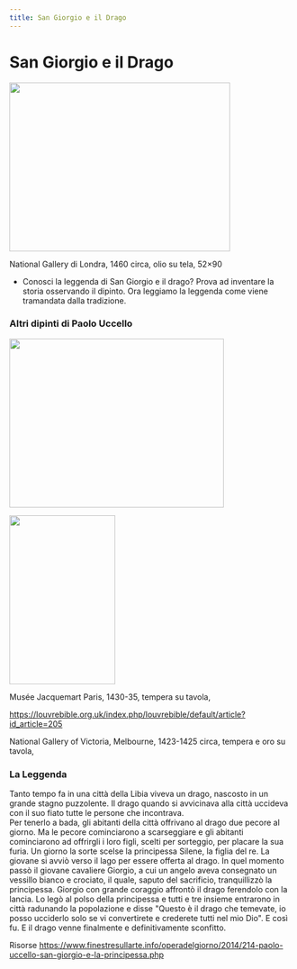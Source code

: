 ```yaml
---
title: San Giorgio e il Drago
---
```

# San Giorgio e il Drago

<img src="https://upload.wikimedia.org/wikipedia/commons/thumb/e/ed/Paolo_Uccello_047b.jpg/1024px-Paolo_Uccello_047b.jpg" 
width="392" height="300"> 

National Gallery di Londra, 1460 circa, olio su tela, 52×90 

- Conosci la leggenda di San Giorgio e il drago? Prova ad inventare la storia osservando il dipinto. 
Ora leggiamo la leggenda come viene tramandata dalla tradizione.


### Altri dipinti di Paolo Uccello

<img src="https://www.musee-jacquemart-andre.com/sites/default/files/styles/fiches_oeuvre/public/mja3036_v2_sebert_photographe_2.jpg" 
width="381" height="300"> 

<img src="../img/paolo_uccello.jpg" 
width="188" height="300">

Musée Jacquemart Paris, 1430-35, tempera su tavola, 

https://louvrebible.org.uk/index.php/louvrebible/default/article?id_article=205


National Gallery of Victoria, Melbourne, 1423-1425 circa, tempera e oro su tavola, 

### La Leggenda

Tanto tempo fa in una città della Libia viveva un drago, nascosto in un grande stagno puzzolente. Il drago quando si avvicinava alla città uccideva con il suo fiato tutte le persone che incontrava.  
Per tenerlo a bada, gli abitanti della città offrivano al drago due pecore al giorno. Ma le pecore cominciarono a scarseggiare e gli abitanti cominciarono ad offrirgli i loro figli, scelti per sorteggio, per placare la sua furia. 
Un giorno la sorte scelse la principessa Silene, la figlia del re.
La giovane si avviò verso il lago per essere offerta al drago. In quel momento passò il giovane cavaliere Giorgio, a cui un angelo aveva consegnato un vessillo bianco e crociato, il quale, saputo del sacrificio, tranquillizzò la principessa. 
Giorgio con grande coraggio affrontò il drago ferendolo con la lancia. Lo legò al polso della principessa e tutti e tre insieme entrarono in città radunando la popolazione e disse "Questo è il drago che temevate, io posso ucciderlo solo se vi convertirete e crederete tutti nel mio Dio".
E così fu. E il drago venne finalmente e definitivamente sconfitto.

Risorse
https://www.finestresullarte.info/operadelgiorno/2014/214-paolo-uccello-san-giorgio-e-la-principessa.php
